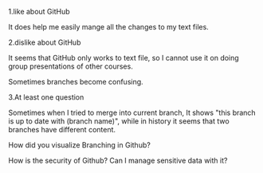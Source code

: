 1.like about GitHub

It does help me easily mange all the changes to my text files.

2.dislike about GitHub

It seems that GitHub only works to text file, so I cannot use it on doing group presentations of other courses.

Sometimes branches become confusing.

3.At least one question

Sometimes when I tried to merge into current branch, It shows "this branch is up to date with (branch name)", while in history it seems that two branches have different content.

How did you visualize Branching in Github?

How is the security of Github? Can I manage sensitive data with it? 

